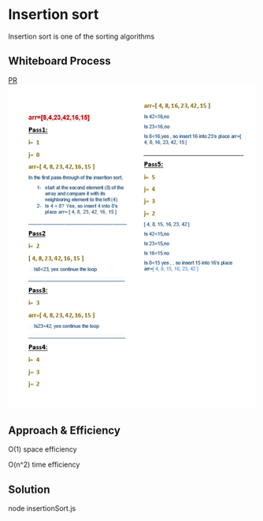# Insertion sort 
<!-- Description of the challenge -->
Insertion sort is one of the  sorting algorithms

## Whiteboard Process
<!-- Embedded whiteboard image -->
[PR]()
![](./insertionSort.png)

## Approach & Efficiency
<!-- What approach did you take? Why? What is the Big O space/time for this approach? -->

O(1) space efficiency

O(n^2) time efficiency


## Solution
<!-- Show how to run your code, and examples of it in action -->
node insertionSort.js